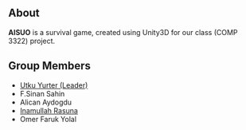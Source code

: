 About
-----
**AISUO** is a survival game, created using Unity3D for our class (COMP 3322) project.

Group Members
-------------
- [Utku Yurter (Leader)](https://utkuyurter.github.io)
- F.Sinan Sahin
- Alican Aydogdu
- [Inamullah Rasuna](https://irasuna.github.io)
- Omer Faruk Yolal